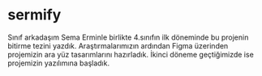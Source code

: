 # sermify
Sınıf arkadaşım Sema Erminle birlikte 4.sınıfın ilk döneminde bu projenin bitirme tezini yazdık. Araştırmalarımızın ardından Figma üzerinden projemizin ara yüz tasarımlarını hazırladık. İkinci döneme geçtiğimizde ise projemizin yazılımına başladık.
